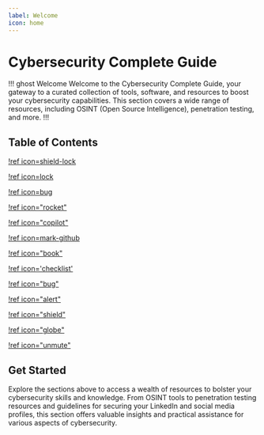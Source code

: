 ```yaml
---
label: Welcome
icon: home
---
```


# Cybersecurity Complete Guide
!!! ghost Welcome
Welcome to the Cybersecurity Complete Guide, your gateway to a curated collection of tools, software, and resources to boost your cybersecurity capabilities. This section covers a wide range of resources, including OSINT (Open Source Intelligence), penetration testing, and more.
!!!

## Table of Contents

[!ref icon=shield-lock](/Guides/Pentest-tools.md)

[!ref icon=lock](/Guides/Cybersecurity-Tools-and-Resources.md)

[!ref icon=bug](/Guides/Malware-analysis.md)

[!ref icon="rocket"](/Guides/OSINT-tools-and-resources.md)

[!ref icon="copilot"](/Guides/AI.md)

[!ref icon=mark-github](/Guides/Github-repositories.md)

[!ref icon="book"](/Guides/Courses-and-programmes.md)

[!ref icon='checklist'](/Guides/Cheat-Sheet.md)

[!ref icon="bug"](/Guides/Penetration-Testing-Tools-and-Resources.md)

[!ref icon="alert"](/Guides/Bug-Bounty-and-Hacking-Resources.md)

[!ref icon="shield"](/Guides/Miscellaneous.md)

[!ref icon="globe"](/Guides/Web-Crawlers-and-Enumeration-Tools.md)


[!ref icon="unmute"](/Guides/Podcasts.md)


## Get Started

Explore the sections above to access a wealth of resources to bolster your cybersecurity skills and knowledge. From OSINT tools to penetration testing resources and guidelines for securing your LinkedIn and social media profiles, this section offers valuable insights and practical assistance for various aspects of cybersecurity.
